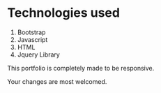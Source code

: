 # **Technologies used**
1. Bootstrap
2. Javascript
3. HTML
4. Jquery Library

This portfolio is completely made to be responsive.

Your changes are most welcomed.